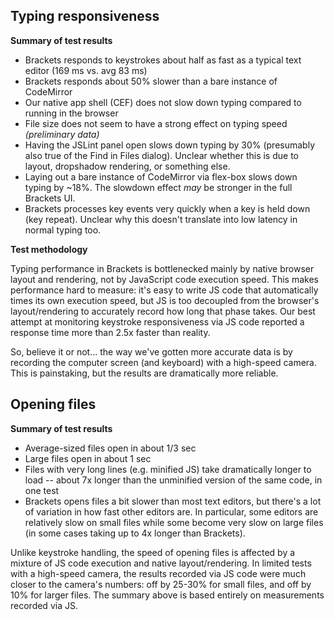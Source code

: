 Typing responsiveness
---------------------
**Summary of test results**

* Brackets responds to keystrokes about half as fast as a typical text editor (169 ms vs. avg 83 ms)
* Brackets responds about 50% slower than a bare instance of CodeMirror
* Our native app shell (CEF) does not slow down typing compared to running in the browser
* File size does not seem to have a strong effect on typing speed _(preliminary data)_
* Having the JSLint panel open slows down typing by 30% (presumably also true of the Find in Files dialog). Unclear whether this is due to layout, dropshadow rendering, or something else.
* Laying out a bare instance of CodeMirror via flex-box slows down typing by ~18%. The slowdown effect _may_ be stronger in the full Brackets UI.
* Brackets processes key events very quickly when a key is held down (key repeat). Unclear why this doesn't translate into low latency in normal typing too.

**Test methodology**

Typing performance in Brackets is bottlenecked mainly by native browser layout and rendering, not by JavaScript code execution speed. This makes performance hard to measure: it's easy to write JS code that automatically times its own execution speed, but JS is too decoupled from the browser's layout/rendering to accurately record how long that phase takes. Our best attempt at monitoring keystroke responsiveness via JS code reported a response time more than 2.5x faster than reality.

So, believe it or not... the way we've gotten more accurate data is by recording the computer screen (and keyboard) with a high-speed camera. This is painstaking, but the results are dramatically more reliable.

Opening files
-------------
**Summary of test results**
* Average-sized files open in about 1/3 sec
* Large files open in about 1 sec
* Files with very long lines (e.g. minified JS) take dramatically longer to load -- about 7x longer than the unminified version of the same code, in one test
* Brackets opens files a bit slower than most text editors, but there's a lot of variation in how fast other editors are. In particular, some editors are relatively slow on small files while some become very slow on large files (in some cases taking up to 4x longer than Brackets).

Unlike keystroke handling, the speed of opening files is affected by a mixture of JS code execution and native layout/rendering. In limited tests with a high-speed camera, the results recorded via JS code were much closer to the camera's numbers: off by 25-30% for small files, and off by 10% for larger files. The summary above is based entirely on measurements recorded via JS.